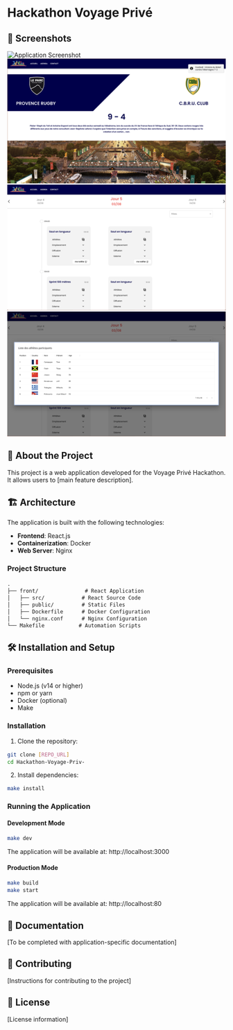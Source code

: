 # Hackathon Voyage Privé

## 📸 Screenshots
<!-- Add your screenshots here -->
![Application Screenshot](front/public/screen-home.png)
![Application Screenshot](front/public/screen-score.png)
![Application Screenshot](front/public/screen-calendar.png)
![Application Screenshot](front/public/screen-details.png)

## 🚀 About the Project
This project is a web application developed for the Voyage Privé Hackathon. It allows users to [main feature description].

## 🏗️ Architecture
The application is built with the following technologies:
- **Frontend**: React.js
- **Containerization**: Docker
- **Web Server**: Nginx

### Project Structure
```
.
├── front/               # React Application
│   ├── src/            # React Source Code
│   ├── public/         # Static Files
│   ├── Dockerfile      # Docker Configuration
│   └── nginx.conf      # Nginx Configuration
└── Makefile           # Automation Scripts
```

## 🛠️ Installation and Setup

### Prerequisites
- Node.js (v14 or higher)
- npm or yarn
- Docker (optional)
- Make

### Installation
1. Clone the repository:
```bash
git clone [REPO_URL]
cd Hackathon-Voyage-Priv-
```

2. Install dependencies:
```bash
make install
```

### Running the Application

#### Development Mode
```bash
make dev
```
The application will be available at: http://localhost:3000

#### Production Mode
```bash
make build
make start
```
The application will be available at: http://localhost:80

## 📝 Documentation
[To be completed with application-specific documentation]

## 🤝 Contributing
[Instructions for contributing to the project]

## 📄 License
[License information] 